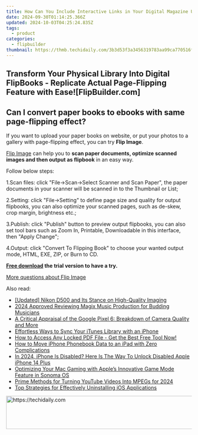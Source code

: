 ```yaml
---
title: How Can You Include Interactive Links in Your Digital Magazine Using FlipBuilder?
date: 2024-09-30T01:14:25.366Z
updated: 2024-10-03T04:25:24.835Z
tags:
  - product
categories:
  - flipbuilder
thumbnail: https://thmb.techidaily.com/3b3d53f3a3456319783aa99ca770516fad2e58dbe2bd45f2ec6f3eb305fb3d58.png
---
```


## Transform Your Physical Library Into Digital FlipBooks - Replicate Actual Page-Flipping Feature with Ease![FlipBuilder.com]

## Can I convert paper books to ebooks with same page-flipping effect?

If you want to upload your paper books on website, or put your photos to a gallery with page-flipping effect, you can try **Flip Image**. 

[Flip Image](https://tools.techidaily.com/flipbuilder/products/) can help you to **scan paper documents, optimize scanned images and then output as flipbook** in an easy way.

Follow below steps:

1.Scan files: click "File->Scan->Select Scanner and Scan Paper", the paper documents in your scanner will be scanned in to the Thumbnail or List;

2.Setting: click "File->Setting" to define page size and quality for output flipbooks, you can also optimize your scanned pages, such as de-skew, crop margin, brightness etc.;

3.Publish: click "Publish" button to preview output flipbooks, you can also set tool bars such as Zoom In, Printable, Downloadable in this interface, then "Apply Change";

4.Output: click "Convert To Flipping Book" to choose your wanted output mode, HTML, EXE, ZIP, or Burn to CD.

**[Free download](https://tools.techidaily.com/flipbuilder/products/) the trial version to have a try.** 

[More questions about Flip Image](https://tools.techidaily.com/flipbuilder/products/)

<ins class="adsbygoogle"
     style="display:block"
     data-ad-format="autorelaxed"
     data-ad-client="ca-pub-7571918770474297"
     data-ad-slot="1223367746"></ins>

<ins class="adsbygoogle"
     style="display:block"
     data-ad-client="ca-pub-7571918770474297"
     data-ad-slot="8358498916"
     data-ad-format="auto"
     data-full-width-responsive="true"></ins>

<span class="atpl-alsoreadstyle">Also read:</span>
<div><ul>
<li><a href="https://extra-approaches.techidaily.com/updated-nikon-d500-and-its-stance-on-high-quality-imaging/"><u>[Updated] Nikon D500 and Its Stance on High-Quality Imaging</u></a></li>
<li><a href="https://extra-skills.techidaily.com/2024-approved-reviewing-magix-music-production-for-budding-musicians/"><u>2024 Approved Reviewing Magix Music Production for Budding Musicians</u></a></li>
<li><a href="https://buynow-marvelous.techidaily.com/a-critical-appraisal-of-the-google-pixel-6-breakdown-of-camera-quality-and-more/"><u>A Critical Appraisal of the Google Pixel 6: Breakdown of Camera Quality and More</u></a></li>
<li><a href="https://discover-bytes.techidaily.com/effortless-ways-to-sync-your-itunes-library-with-an-iphone/"><u>Effortless Ways to Sync Your iTunes Library with an iPhone</u></a></li>
<li><a href="https://discover-bytes.techidaily.com/how-to-access-any-locked-pdf-file-get-the-best-free-tool-now/"><u>How to Access Any Locked PDF File - Get the Best Free Tool Now!</u></a></li>
<li><a href="https://discover-bytes.techidaily.com/how-to-move-iphone-phonebook-data-to-an-ipad-with-zero-complications/"><u>How to Move iPhone Phonebook Data to an iPad with Zero Complications</u></a></li>
<li><a href="https://ios-unlock.techidaily.com/in-2024-iphone-is-disabled-here-is-the-way-to-unlock-disabled-apple-iphone-14-plus-by-drfone-ios/"><u>In 2024, iPhone Is Disabled? Here Is The Way To Unlock Disabled Apple iPhone 14 Plus</u></a></li>
<li><a href="https://games-able.techidaily.com/optimizing-your-mac-gaming-with-apples-innovative-game-mode-feature-in-sonoma-os/"><u>Optimizing Your Mac Gaming with Apple’s Innovative Game Mode Feature in Sonoma OS</u></a></li>
<li><a href="https://extra-skills.techidaily.com/prime-methods-for-turning-youtube-videos-into-mpegs-for-2024/"><u>Prime Methods for Turning YouTube Videos Into MPEGs for 2024</u></a></li>
<li><a href="https://discover-bytes.techidaily.com/top-strategies-for-effectively-uninstalling-ios-applications/"><u>Top Strategies for Effectively Uninstalling iOS Applications</u></a></li>
</ul></div>

<!-- affiliate ads begin -->
<a href="https://imp.i110150.net/c/5597632/798165/11305" target="_top" id="798165">
  <img src="//a.impactradius-go.com/display-ad/11305-798165" border="0" alt="https://techidaily.com" width="728" height="90"/>
</a>
<img height="0" width="0" src="https://imp.i110150.net/i/5597632/798165/11305" style="position:absolute;visibility:hidden;" border="0" />
<!-- affiliate ads end -->

